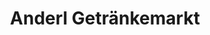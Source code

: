 ---
title: "Anderl Getränkemarkt"
url: /grafing-bei-muenchen/anderl-getraenkemarkt/
shop: Getränke
---
